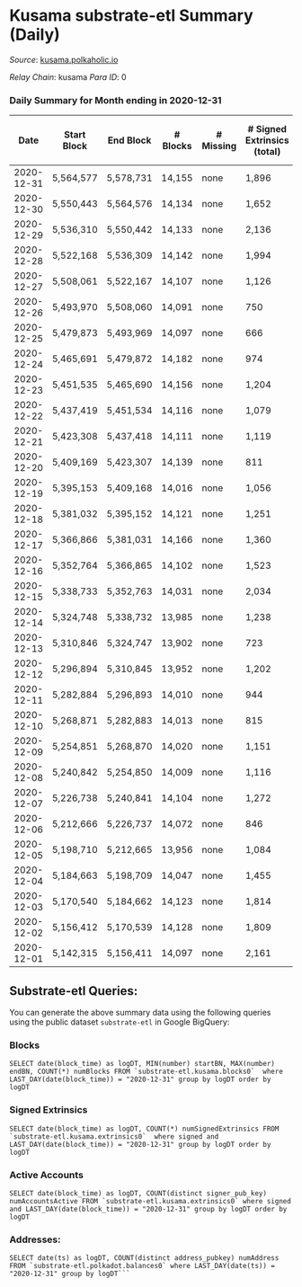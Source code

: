 # Kusama substrate-etl Summary (Daily)

_Source_: [kusama.polkaholic.io](https://kusama.polkaholic.io)

*Relay Chain*: kusama
*Para ID*: 0



### Daily Summary for Month ending in 2020-12-31


| Date | Start Block | End Block | # Blocks | # Missing | # Signed Extrinsics (total) | # Active Accounts | # Addresses with Balances | # Events | # Transfers | # XCM Transfers In | # XCM Transfers Out |
| ---- | ----------- | --------- | -------- | --------- | --------------------------- | ----------------- | ------------------------- | -------- | ----------- | ------------------ | ------------------- |
| 2020-12-31 | 5,564,577 | 5,578,731 | 14,155 | none  | 1,896 | 710 | 28,970 | 63,191 | 1,194 ($53,369,606.97) |   |   |
| 2020-12-30 | 5,550,443 | 5,564,576 | 14,134 | none  | 1,652 | 597 |  | 63,098 | 974 ($39,170,075.40) |   |   |
| 2020-12-29 | 5,536,310 | 5,550,442 | 14,133 | none  | 2,136 | 717 |  | 64,489 | 1,147 ($20,999,230.93) |   |   |
| 2020-12-28 | 5,522,168 | 5,536,309 | 14,142 | none  | 1,994 | 1,063 |  | 66,804 | 1,383 ($66,662,316.78) |   |   |
| 2020-12-27 | 5,508,061 | 5,522,167 | 14,107 | none  | 1,126 | 485 |  | 61,091 | 648 ($32,648,874.72) |   |   |
| 2020-12-26 | 5,493,970 | 5,508,060 | 14,091 | none  | 750 | 416 |  | 62,343 | 291 ($7,702,719.87) |   |   |
| 2020-12-25 | 5,479,873 | 5,493,969 | 14,097 | none  | 666 | 269 |  | 55,085 | 279 ($13,566,970.67) |   |   |
| 2020-12-24 | 5,465,691 | 5,479,872 | 14,182 | none  | 974 | 490 |  | 54,506 | 287 ($12,067,410.57) |   |   |
| 2020-12-23 | 5,451,535 | 5,465,690 | 14,156 | none  | 1,204 | 603 |  | 61,325 | 406 ($8,450,777.60) |   |   |
| 2020-12-22 | 5,437,419 | 5,451,534 | 14,116 | none  | 1,079 | 517 |  | 57,008 | 378 ($14,083,342.51) |   |   |
| 2020-12-21 | 5,423,308 | 5,437,418 | 14,111 | none  | 1,119 | 467 |  | 63,379 | 492 ($10,023,413.45) |   |   |
| 2020-12-20 | 5,409,169 | 5,423,307 | 14,139 | none  | 811 | 321 |  | 60,586 | 369 ($8,202,470.43) |   |   |
| 2020-12-19 | 5,395,153 | 5,409,168 | 14,016 | none  | 1,056 | 414 |  | 63,472 | 452 ($9,439,465.28) |   |   |
| 2020-12-18 | 5,381,032 | 5,395,152 | 14,121 | none  | 1,251 | 539 |  | 59,533 | 390 ($47,073,051.69) |   |   |
| 2020-12-17 | 5,366,866 | 5,381,031 | 14,166 | none  | 1,360 | 483 |  | 55,800 | 704 ($29,844,453.52) |   |   |
| 2020-12-16 | 5,352,764 | 5,366,865 | 14,102 | none  | 1,523 | 651 |  | 61,821 | 506 ($12,936,894.61) |   |   |
| 2020-12-15 | 5,338,733 | 5,352,763 | 14,031 | none  | 2,034 | 721 |  | 58,954 | 617 ($26,402,382.14) |   |   |
| 2020-12-14 | 5,324,748 | 5,338,732 | 13,985 | none  | 1,238 | 558 |  | 61,002 | 352 ($13,451,470.48) |   |   |
| 2020-12-13 | 5,310,846 | 5,324,747 | 13,902 | none  | 723 | 310 |  | 50,389 | 243 ($9,441,232.44) |   |   |
| 2020-12-12 | 5,296,894 | 5,310,845 | 13,952 | none  | 1,202 | 654 |  | 61,793 | 472 ($9,134,214.68) |   |   |
| 2020-12-11 | 5,282,884 | 5,296,893 | 14,010 | none  | 944 | 493 |  | 57,285 | 246 ($22,390,889.99) |   |   |
| 2020-12-10 | 5,268,871 | 5,282,883 | 14,013 | none  | 815 | 358 |  | 50,514 | 300 ($7,220,916.33) |   |   |
| 2020-12-09 | 5,254,851 | 5,268,870 | 14,020 | none  | 1,151 | 531 |  | 52,876 | 530 ($21,851,837.89) |   |   |
| 2020-12-08 | 5,240,842 | 5,254,850 | 14,009 | none  | 1,116 | 511 |  | 57,127 | 524 ($25,567,554.57) |   |   |
| 2020-12-07 | 5,226,738 | 5,240,841 | 14,104 | none  | 1,272 | 619 |  | 55,870 | 469 ($24,148,045.37) |   |   |
| 2020-12-06 | 5,212,666 | 5,226,737 | 14,072 | none  | 846 | 352 |  | 51,473 | 379 ($9,172,695.63) |   |   |
| 2020-12-05 | 5,198,710 | 5,212,665 | 13,956 | none  | 1,084 | 485 |  | 60,068 | 496 ($19,477,846.75) |   |   |
| 2020-12-04 | 5,184,663 | 5,198,709 | 14,047 | none  | 1,455 | 554 |  | 58,713 | 650 ($18,905,517.33) |   |   |
| 2020-12-03 | 5,170,540 | 5,184,662 | 14,123 | none  | 1,814 | 695 |  | 55,846 | 904 ($40,927,839.30) |   |   |
| 2020-12-02 | 5,156,412 | 5,170,539 | 14,128 | none  | 1,809 | 688 |  | 60,002 | 1,084 ($50,865,550.27) |   |   |
| 2020-12-01 | 5,142,315 | 5,156,411 | 14,097 | none  | 2,161 | 782 |  | 60,891 | 999 ($47,660,001.21) |   |   |

## Substrate-etl Queries:
You can generate the above summary data using the following queries using the public dataset `substrate-etl` in Google BigQuery:


### Blocks
```
SELECT date(block_time) as logDT, MIN(number) startBN, MAX(number) endBN, COUNT(*) numBlocks FROM `substrate-etl.kusama.blocks0`  where LAST_DAY(date(block_time)) = "2020-12-31" group by logDT order by logDT
```


### Signed Extrinsics
```
SELECT date(block_time) as logDT, COUNT(*) numSignedExtrinsics FROM `substrate-etl.kusama.extrinsics0`  where signed and LAST_DAY(date(block_time)) = "2020-12-31" group by logDT order by logDT
```


### Active Accounts
```
SELECT date(block_time) as logDT, COUNT(distinct signer_pub_key) numAccountsActive FROM `substrate-etl.kusama.extrinsics0` where signed and LAST_DAY(date(block_time)) = "2020-12-31" group by logDT order by logDT
```


### Addresses:
```
SELECT date(ts) as logDT, COUNT(distinct address_pubkey) numAddress FROM `substrate-etl.polkadot.balances0` where LAST_DAY(date(ts)) = "2020-12-31" group by logDT```

